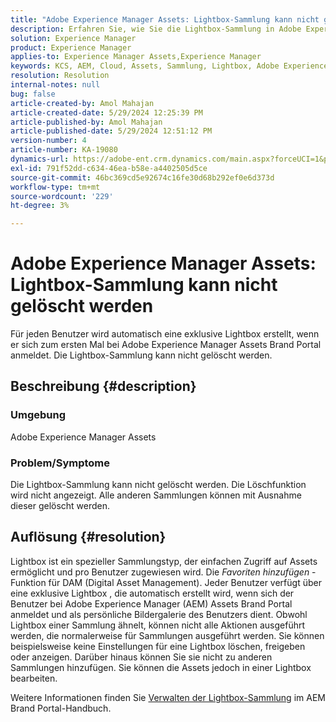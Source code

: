 ```yaml
---
title: "Adobe Experience Manager Assets: Lightbox-Sammlung kann nicht gelöscht werden"
description: Erfahren Sie, wie Sie die Lightbox-Sammlung in Adobe Experience Manager Assets löschen. Die Lightbox-Sammlung kann nicht gelöscht werden.
solution: Experience Manager
product: Experience Manager
applies-to: Experience Manager Assets,Experience Manager
keywords: KCS, AEM, Cloud, Assets, Sammlung, Lightbox, Adobe Experience Manager Assets, Brand Portal
resolution: Resolution
internal-notes: null
bug: false
article-created-by: Amol Mahajan
article-created-date: 5/29/2024 12:25:39 PM
article-published-by: Amol Mahajan
article-published-date: 5/29/2024 12:51:12 PM
version-number: 4
article-number: KA-19080
dynamics-url: https://adobe-ent.crm.dynamics.com/main.aspx?forceUCI=1&pagetype=entityrecord&etn=knowledgearticle&id=80d64489-b61d-ef11-840a-002248092444
exl-id: 791f52dd-c634-46ea-b58e-a4402505d5ce
source-git-commit: 46bc369cd5e92674c16fe30d68b292ef0e6d373d
workflow-type: tm+mt
source-wordcount: '229'
ht-degree: 3%

---
```


# Adobe Experience Manager Assets: Lightbox-Sammlung kann nicht gelöscht werden


Für jeden Benutzer wird automatisch eine exklusive Lightbox erstellt, wenn er sich zum ersten Mal bei Adobe Experience Manager Assets Brand Portal anmeldet. Die Lightbox-Sammlung kann nicht gelöscht werden.

## Beschreibung {#description}


### <b>Umgebung</b>

Adobe Experience Manager Assets



### <b>Problem/Symptome</b>

Die Lightbox-Sammlung kann nicht gelöscht werden. Die Löschfunktion wird nicht angezeigt. Alle anderen Sammlungen können mit Ausnahme dieser gelöscht werden.


## Auflösung {#resolution}


Lightbox ist ein spezieller Sammlungstyp, der einfachen Zugriff auf Assets ermöglicht und pro Benutzer zugewiesen wird. Die *Favoriten hinzufügen* -Funktion für DAM (Digital Asset Management). Jeder Benutzer verfügt über eine exklusive Lightbox , die automatisch erstellt wird, wenn sich der Benutzer bei Adobe Experience Manager (AEM) Assets Brand Portal anmeldet und als persönliche Bildergalerie des Benutzers dient. Obwohl Lightbox einer Sammlung ähnelt, können nicht alle Aktionen ausgeführt werden, die normalerweise für Sammlungen ausgeführt werden. Sie können beispielsweise keine Einstellungen für eine Lightbox löschen, freigeben oder anzeigen. Darüber hinaus können Sie sie nicht zu anderen Sammlungen hinzufügen. Sie können die Assets jedoch in einer Lightbox bearbeiten.

Weitere Informationen finden Sie [Verwalten der Lightbox-Sammlung](https://experienceleague.adobe.com/en/docs/experience-manager-brand-portal/using/download/brand-portal-light-box) im AEM Brand Portal-Handbuch.
